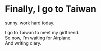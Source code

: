 # Finally, I go to Taiwan

sunny. work hard today.  

I go to Taiwan to meet my girlfriend.  
So now, I'm waiting for Airplane.  
And writing diary.  

